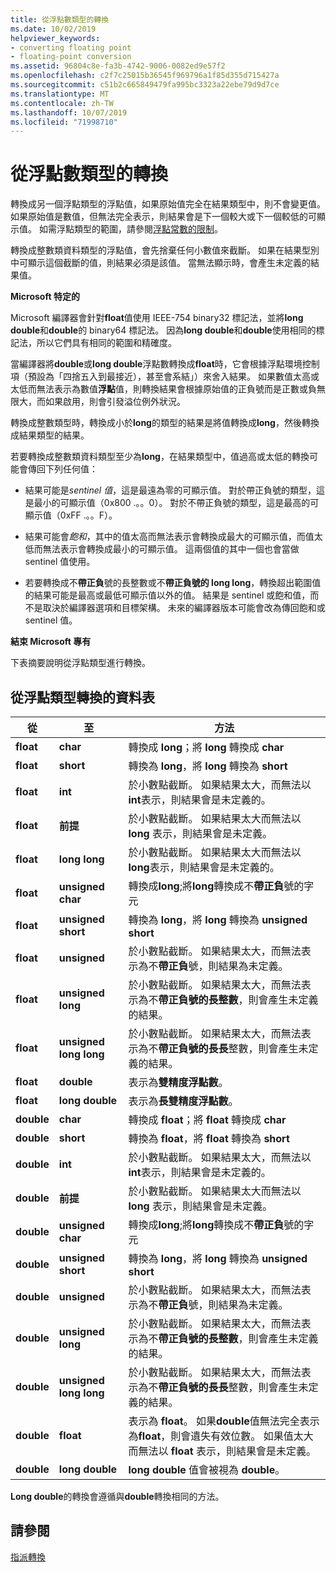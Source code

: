 ```yaml
---
title: 從浮點數類型的轉換
ms.date: 10/02/2019
helpviewer_keywords:
- converting floating point
- floating-point conversion
ms.assetid: 96804c8e-fa3b-4742-9006-0082ed9e57f2
ms.openlocfilehash: c2f7c25015b36545f969796a1f85d355d715427a
ms.sourcegitcommit: c51b2c665849479fa995bc3323a22ebe79d9d7ce
ms.translationtype: MT
ms.contentlocale: zh-TW
ms.lasthandoff: 10/07/2019
ms.locfileid: "71998710"
---
```

# <a name="conversions-from-floating-point-types"></a>從浮點數類型的轉換

轉換成另一個浮點類型的浮點值，如果原始值完全在結果類型中，則不會變更值。 如果原始值是數值，但無法完全表示，則結果會是下一個較大或下一個較低的可顯示值。 如需浮點類型的範圍，請參閱[浮點常數的限制](../c-language/limits-on-floating-point-constants.md)。

轉換成整數類資料類型的浮點值，會先捨棄任何小數值來截斷。 如果在結果型別中可顯示這個截斷的值，則結果必須是該值。 當無法顯示時，會產生未定義的結果值。

**Microsoft 特定的**

Microsoft 編譯器會針對**float**值使用 IEEE-754 binary32 標記法，並將**long double**和**double**的 binary64 標記法。 因為**long double**和**double**使用相同的標記法，所以它們具有相同的範圍和精確度。

當編譯器將**double**或**long double**浮點數轉換成**float**時，它會根據浮點環境控制項（預設為「四捨五入到最接近），甚至會系結」）來舍入結果。 如果數值太高或太低而無法表示為數值**浮點**值，則轉換結果會根據原始值的正負號而是正數或負無限大，而如果啟用，則會引發溢位例外狀況。

轉換成整數類型時，轉換成小於**long**的類型的結果是將值轉換成**long**，然後轉換成結果類型的結果。

若要轉換成整數類資料類型至少為**long**，在結果類型中，值過高或太低的轉換可能會傳回下列任何值：

- 結果可能是*sentinel 值*，這是最遠為零的可顯示值。 對於帶正負號的類型，這是最小的可顯示值（0x800 .。。0）。 對於不帶正負號的類型，這是最高的可顯示值（0xFF .。。F）。

- 結果可能會*飽和*，其中的值太高而無法表示會轉換成最大的可顯示值，而值太低而無法表示會轉換成最小的可顯示值。 這兩個值的其中一個也會當做 sentinel 值使用。

- 若要轉換成不**帶正負**號的長整數或不**帶正負號的 long long**，轉換超出範圍值的結果可能是最高或最低可顯示值以外的值。 結果是 sentinel 或飽和值，而不是取決於編譯器選項和目標架構。 未來的編譯器版本可能會改為傳回飽和或 sentinel 值。

**結束 Microsoft 專有**

下表摘要說明從浮點類型進行轉換。

## <a name="table-of-conversions-from-floating-point-types"></a>從浮點類型轉換的資料表

|從|至|方法|
|----------|--------|------------|
|**float**|**char**|轉換成 **long**；將 **long** 轉換成 **char**|
|**float**|**short**|轉換為 **long**，將 **long** 轉換為 **short**|
|**float**|**int**|於小數點截斷。 如果結果太大，而無法以**int**表示，則結果會是未定義的。|
|**float**|**前提**|於小數點截斷。 如果結果太大而無法以 **long** 表示，則結果會是未定義。|
|**float**|**long long**|於小數點截斷。 如果結果太大而無法以**long**表示，則結果會是未定義的。|
|**float**|**unsigned char**|轉換成**long**;將**long**轉換成不**帶正負**號的字元|
|**float**|**unsigned short**|轉換為 **long**，將 **long** 轉換為 **unsigned short**|
|**float**|**unsigned**|於小數點截斷。 如果結果太大，而無法表示為不**帶正負**號，則結果為未定義。|
|**float**|**unsigned long**|於小數點截斷。 如果結果太大，而無法表示為不**帶正負號的長整數**，則會產生未定義的結果。|
|**float**|**unsigned long long**|於小數點截斷。 如果結果太大，而無法表示為不**帶正負號的長長**整數，則會產生未定義的結果。|
|**float**|**double**|表示為**雙精度浮點數**。|
|**float**|**long double**|表示為**長雙精度浮點數**。|
|**double**|**char**|轉換成 **float**；將 **float** 轉換成 **char**|
|**double**|**short**|轉換為 **float**，將 **float** 轉換為 **short**|
|**double**|**int**|於小數點截斷。 如果結果太大，而無法以**int**表示，則結果會是未定義的。|
|**double**|**前提**|於小數點截斷。 如果結果太大而無法以 **long** 表示，則結果會是未定義。|
|**double**|**unsigned char**|轉換成**long**;將**long**轉換成不**帶正負**號的字元|
|**double**|**unsigned short**|轉換為 **long**，將 **long** 轉換為 **unsigned short**|
|**double**|**unsigned**|於小數點截斷。 如果結果太大，而無法表示為不**帶正負**號，則結果為未定義。|
|**double**|**unsigned long**|於小數點截斷。 如果結果太大，而無法表示為不**帶正負號的長整數**，則會產生未定義的結果。|
|**double**|**unsigned long long**|於小數點截斷。 如果結果太大，而無法表示為不**帶正負號的長長**整數，則會產生未定義的結果。|
|**double**|**float**|表示為 **float**。 如果**double**值無法完全表示為**float**，則會遺失有效位數。 如果值太大而無法以 **float** 表示，則結果會是未定義。|
|**double**|**long double**|**long double** 值會被視為 **double**。|

**Long double**的轉換會遵循與**double**轉換相同的方法。

## <a name="see-also"></a>請參閱

[指派轉換](../c-language/assignment-conversions.md)
